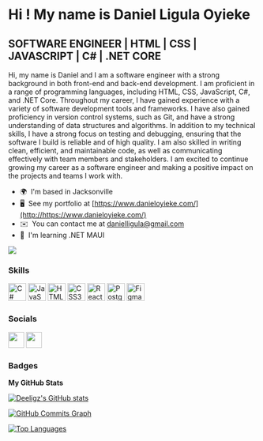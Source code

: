 Hi ! My name is Daniel Ligula Oyieke
============================================================================================================================================

SOFTWARE ENGINEER | HTML | CSS | JAVASCRIPT | C# | .NET CORE
------------------------------------------------------------

Hi, my name is Daniel and I am a software engineer with a strong background in both front-end and back-end development. I am proficient in a range of programming languages, including HTML, CSS, JavaScript, C#, and .NET Core. Throughout my career, I have gained experience with a variety of software development tools and frameworks. I have also gained proficiency in version control systems, such as Git, and have a strong understanding of data structures and algorithms. In addition to my technical skills, I have a strong focus on testing and debugging, ensuring that the software I build is reliable and of high quality. I am also skilled in writing clean, efficient, and maintainable code, as well as communicating effectively with team members and stakeholders. I am excited to continue growing my career as a software engineer and making a positive impact on the projects and teams I work with.

* 🌍  I'm based in Jacksonville
* 🖥️  See my portfolio at [https://www.danieloyieke.com/](http://https://www.danieloyieke.com/)
* ✉️  You can contact me at [danielligula@gmail.com](mailto:danielligula@gmail.com)
* 🧠  I'm learning .NET MAUI

<a href="https://www.github.com/Deeligz" target="_blank" rel="noreferrer"><img
src="https://img.shields.io/github/followers/Deeligz?logo=github&style=for-the-badge&color=0891b2&labelColor=1c1917" /></a>

### Skills


<p align="left">
<a href="https://docs.microsoft.com/en-us/dotnet/csharp/" target="_blank" rel="noreferrer"><img src="https://raw.githubusercontent.com/danielcranney/readme-generator/main/public/icons/skills/csharp-colored.svg" width="36" height="36" alt="C#" /></a>
<a href="https://developer.mozilla.org/en-US/docs/Web/JavaScript" target="_blank" rel="noreferrer"><img src="https://raw.githubusercontent.com/danielcranney/readme-generator/main/public/icons/skills/javascript-colored.svg" width="36" height="36" alt="JavaScript" /></a>
<a href="https://developer.mozilla.org/en-US/docs/Glossary/HTML5" target="_blank" rel="noreferrer"><img src="https://raw.githubusercontent.com/danielcranney/readme-generator/main/public/icons/skills/html5-colored.svg" width="36" height="36" alt="HTML5" /></a>
<a href="https://www.w3.org/TR/CSS/#css" target="_blank" rel="noreferrer"><img src="https://raw.githubusercontent.com/danielcranney/readme-generator/main/public/icons/skills/css3-colored.svg" width="36" height="36" alt="CSS3" /></a>
<a href="https://reactjs.org/" target="_blank" rel="noreferrer"><img src="https://raw.githubusercontent.com/danielcranney/readme-generator/main/public/icons/skills/react-colored.svg" width="36" height="36" alt="React" /></a>
<a href="https://www.postgresql.org/" target="_blank" rel="noreferrer"><img src="https://raw.githubusercontent.com/danielcranney/readme-generator/main/public/icons/skills/postgresql-colored.svg" width="36" height="36" alt="PostgreSQL" /></a>
<a href="https://www.figma.com/" target="_blank" rel="noreferrer"><img src="https://raw.githubusercontent.com/danielcranney/readme-generator/main/public/icons/skills/figma-colored.svg" width="36" height="36" alt="Figma" /></a>
</p>


### Socials

<p align="left"> <a href="https://www.github.com/Deeligz" target="_blank" rel="noreferrer"><img src="https://raw.githubusercontent.com/danielcranney/readme-generator/main/public/icons/socials/github.svg" width="32" height="32" /></a> <a href="https://www.linkedin.com/in/daniel-oyieke-b73249207/" target="_blank" rel="noreferrer"><img src="https://raw.githubusercontent.com/danielcranney/readme-generator/main/public/icons/socials/linkedin.svg" width="32" height="32" /></a></p>

### Badges

<b>My GitHub Stats</b>

<a href="http://www.github.com/Deeligz"><img src="https://github-readme-stats.vercel.app/api?username=Deeligz&show_icons=true&hide=&count_private=true&title_color=0891b2&text_color=ffffff&icon_color=0891b2&bg_color=1c1917&hide_border=true&show_icons=true" alt="Deeligz's GitHub stats" /></a>

<a href="http://www.github.com/Deeligz"><img src="https://github-readme-activity-graph.cyclic.app/graph?username=Deeligz&bg_color=1c1917&color=ffffff&line=0891b2&point=ffffff&area_color=1c1917&area=true&hide_border=true&custom_title=GitHub%20Commits%20Graph" alt="GitHub Commits Graph" /></a>

<a href="https://github.com/Deeligz" align="left"><img src="https://github-readme-stats.vercel.app/api/top-langs/?username=Deeligz&langs_count=10&title_color=0891b2&text_color=ffffff&icon_color=0891b2&bg_color=1c1917&hide_border=true&locale=en&custom_title=Top%20%Languages" alt="Top Languages" /></a>
